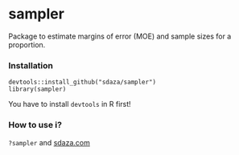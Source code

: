 # sampler
Package to estimate margins of error (MOE) and sample sizes for a proportion.

### Installation

```
devtools::install_github("sdaza/sampler")   
library(sampler)
```

You have to install `devtools` in R first!

### How to use i?

`?sampler` and [sdaza.com](http://sdaza.com/survey/2015/09/30/sampler/)
